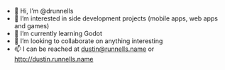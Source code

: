 - 👋 Hi, I’m @drunnells
- 👀 I’m interested in side development projects (mobile apps, web apps and games)
- 🌱 I’m currently learning Godot
- 💞️ I’m looking to collaborate on anything interesting
- 📫 I can be reached at dustin@runnells.name or http://dustin.runnells.name

<!---
drunnells/drunnells is a ✨ special ✨ repository because its `README.md` (this file) appears on your GitHub profile.
You can click the Preview link to take a look at your changes.
--->
